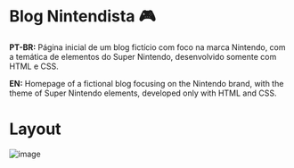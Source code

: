 # Blog Nintendista 🎮 

**PT-BR:**
Página inicial de um blog fictício com foco na marca Nintendo, com a temática de elementos do Super Nintendo, desenvolvido somente com HTML e CSS.

**EN:**
Homepage of a fictional blog focusing on the Nintendo brand, with the theme of Super Nintendo elements, developed only with HTML and CSS.

# Layout 

![image](https://user-images.githubusercontent.com/118945743/217892295-89468fbe-2d44-429c-a001-90777d8a4d80.png)
